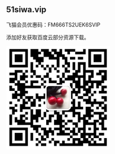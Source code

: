 ## 51siwa.vip

飞猫会员优惠码：FM666TS2UEK6SVIP

添加好友获取百度云部分资源下载。



<img src="https://raw.githubusercontent.com/51siwa/51siwa/master/0200214143340.jpg" width="280" height="280" />
